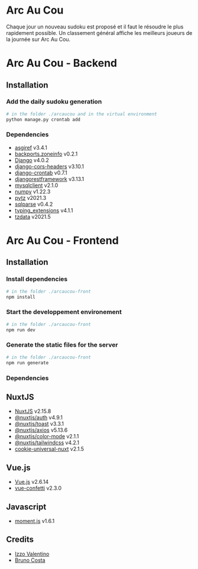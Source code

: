 # Arc Au Cou
Chaque jour un nouveau sudoku est proposé et il faut le résoudre le plus rapidement possible. Un classement général affiche les meilleurs joueurs de la journée sur Arc Au Cou.

# Arc Au Cou - Backend
## Installation

### Add the daily sudoku generation
```bash
# in the folder ./arcaucou and in the virtual environment
python manage.py crontab add
```

### Dependencies
- [asgiref](https://github.com/django/asgiref) v3.4.1
- [backports.zoneinfo](https://pypi.org/project/backports.zoneinfo/) v0.2.1
- [Django](https://www.djangoproject.com/download/) v4.0.2
- [django-cors-headers](https://pypi.org/project/django-cors-headers/) v3.10.1
- [django-crontab](https://pypi.org/project/django-crontab/) v0.7.1
- [djangorestframework](https://www.django-rest-framework.org/) v3.13.1
- [mysqlclient](https://pypi.org/project/mysqlclient/) v2.1.0
- [numpy](https://numpy.org/) v1.22.3
- [pytz](https://pypi.org/project/pytz/) v2021.3
- [sqlparse](https://pypi.org/project/sqlparse/) v0.4.2
- [typing_extensions](https://pypi.org/project/typing-extensions/) v4.1.1
- [tzdata](https://pypi.org/project/tzdata/) v2021.5

# Arc Au Cou - Frontend

## Installation
### Install dependencies
```bash
# in the folder ./arcaucou-front
npm install
```

### Start the developpement environement
```bash
# in the folder ./arcaucou-front
npm run dev
```

### Generate the static files for the server
```bash
# in the folder ./arcaucou-front
npm run generate
```

### Dependencies
## NuxtJS
- [NuxtJS](https://nuxtjs.org/) v2.15.8
- [@nuxtjs/auth](https://auth.nuxtjs.org/) v4.9.1
- [@nuxtjs/toast](https://www.npmjs.com/package/@nuxtjs/toast) v3.3.1
- [@nuxtjs/axios](https://axios-http.com/) v5.13.6
- [@nuxtjs/color-mode](https://color-mode.nuxtjs.org/) v2.1.1
- [@nuxtjs/tailwindcss](https://tailwindcss.nuxtjs.org/) v4.2.1
- [cookie-universal-nuxt](https://www.npmjs.com/package/cookie-universal-nuxt) v2.1.5

## Vue.js
- [Vue.js](https://vuejs.org/) v2.6.14
- [vue-confetti](https://www.npmjs.com/package/vue-confetti) v2.3.0

## Javascript
- [moment.js](https://momentjs.com/) v1.6.1

## Credits
- [Izzo Valentino](https://github.com/Tino3210)
- [Bruno Costa](https://github.com/Psemata)
